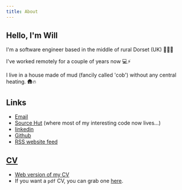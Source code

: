 ```yaml
---
title: About
---
```


## Hello, I'm Will

I'm a software engineer based in the middle of rural Dorset (UK) 🚜🌾🌿

I've worked remotely for a couple of years now 💻⚡

I live in a house made of mud (fancily called 'cob') without any central heating. 🛖🔥

## Links

- [Email](mailto:wmmclarke@gmail.com)
- [Source Hut](https://git.sr.ht/~will-clarke) (where most of my interesting code now lives...)
- [linkedin](https://www.linkedin.com/in/wmmclarke/) 
- [Github](https://github.com/will-clarke)
- [RSS website feed](https://wclarke.net/index.xml)

## [CV](cv.html)
- [Web version of my CV](cv.html) 
- If you want a `pdf` CV, you can grab one [here](https://git.sr.ht/~will-clarke/cv/blob/master/will-clarke.pdf).

